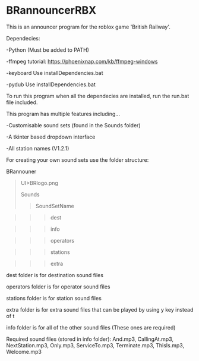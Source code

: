 # BRannouncerRBX
This is an announcer program for the roblox game 'British Railway'.

Dependecies:

-Python (Must be added to PATH)

-ffmpeg tutorial: https://phoenixnap.com/kb/ffmpeg-windows

-keyboard Use installDependencies.bat

-pydub Use installDependencies.bat

To run this program when all the dependecies are installed, run the run.bat file included.

This program has multiple features including...

-Customisable sound sets (found in the Sounds folder)

-A tkinter based dropdown interface

-All station names (V1.2.1)


For creating your own sound sets use the folder structure:  

BRannouner

>UI>BRlogo.png
>
>Sounds
>>SoundSetName

>>>dest

>>>info

>>>operators

>>>stations

>>>extra

dest folder is for destination sound files

operators folder is for operator sound files

stations folder is for station sound files

extra folder is for extra sound files that can be played by using y key instead of t

info folder is for all of the other sound files (These ones are required)


Required sound files (stored in info folder): And.mp3, CallingAt.mp3, NextStation.mp3, Only.mp3, ServiceTo.mp3, Terminate.mp3, ThisIs.mp3, Welcome.mp3

